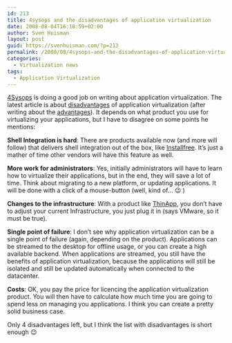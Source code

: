 ```yaml
---
id: 213
title: 4sysops and the disadvantages of application virtualization
date: 2008-08-04T16:18:59+02:00
author: Sven Huisman
layout: post
guid: https://svenhuisman.com/?p=213
permalink: /2008/08/4sysops-and-the-disadvantages-of-application-virtualization/
categories:
  - Virtualization news
tags:
  - Application Virtualization
---
```

<a title="4sysops.com" href="https://4sysops.com/" target="_blank">4Sysops</a> is doing a good job on writing about application virtualization. The latest article is about <a title="Disadvantages application virtualization" href="https://4sysops.com/archives/the-disadvantages-of-application-virtualization/" target="_blank">disadvantages</a> of application virtualization (after writing about the <a title="Advantages application virtualization" href="https://4sysops.com/archives/the-advantages-of-application-virtualization/" target="_blank">advantages</a>). It depends on what product you use for virtualizing your applications, but I have to disagree on some points he mentions:<!--more-->

**Shell Integration is hard**: There are products available now (and more will follow) that delivers shell integration out of the box, like <a title="Installfree" href="https://www.installfree.com" target="_blank">Installfree</a>. It&#8217;s just a mather of time other vendors will have this feature as well.

**More work for administrators**: Yes, initially administrators will have to learn how to virtualize their applications, but in the end, they will save a lot of time. Think about migrating to a new platform, or updating applications. It will be done with a click of a mouse-button (well, kind of&#8230; 😉 )

**Changes to the infrastructure**: With a product like <a title="ThinApp" href="https://www.vmware.com/products/thinapp/" target="_blank">ThinApp</a>, you don&#8217;t have to adjust your current Infrastructure, you just plug it in (says VMware, so it must be true).

**Single point of failure**: I don&#8217;t see why application virtualization can be a single point of failure (again, depending on the product). Applications can be streamed to the desktop for offline usage, or you can create a high available backend. When applications are streamed, you still have the benefits of application virtualization, because the applications will still be isolated and still be updated automatically when connected to the datacenter.

**Costs**: OK, you pay the price for licencing the application virtualization product. You will then have to calculate how much time you are going to spend less on managing you applications. I think you can create a pretty solid business case.

Only 4 disadvantages left, but I think the list with disadvantages is short enough 😉